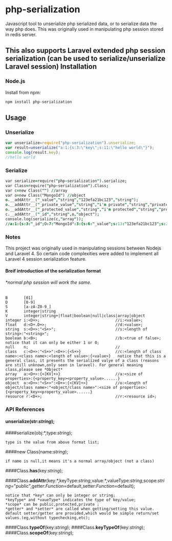  php-serialization
==================
Javascript tool to unserialize php serialized data, or to serialize data the way php does. This was originally used in manipulating php session stored in redis server.

This also supports Laravel extended php session serialization (can be used to serialize/unserialize Laravel session)
Installation
------------

### Node.js

Install from npm:
```sh
npm install php-serialization
```

Usage
-----
### Unserialize
```js
var unserialize=require("php-serialization").unserialize;
var result=unserialize("a:1:{s:3:\"key\";s:11:\"hello world\"}");
console.log(result.key);
//hello world
```

### Serialize
```j
var serialize=require("php-serialization").serialize;
var Class=require("php-serialization").Class;
var c=new Class("") //array
var o=new Class("MongoId") //object
o.__addAttr__("_value","string","123efa21bc123","string");
o.__addAttr__("_private_value","string","i'm private","string","private");
o.__addAttr__("_protected_value","string","i'm protected","string","protected");
c.__addAttr__("_id","string",o,"object");
console.log(serialize(c,"array"));
//a:1:{s:3:"_id";O:7:"MongoId":3:{s:6:"_value";s:13:"123efa21bc123";s:23:"MongoId_private_value";s:11:"i'm private";s:19:"*_protected_value";s:13:"i'm protected";}}
```

### Notes

This project was originally used in manipulating sessions between Nodejs and Laravel 4. So certain code complexities were added to implement all Laravel 4 session serialization feature.

#### Breif introduction of the serialization format
######     *normal php session will work the same.

```
B       [01]
D       [0-9]
S       [a-zA-Z0-9_]
K       integer|string
V       integer|string+|float|boolean|null|class|array|object
integer i:<D+>;                                 //i:<value>;
float   d:<D+.D+>;                              //d:<value>;
string  s:<D+>:"<S+>";                          //s:<length of string>:"<string>";
boolean b:<B>;                                  //b:<true of false>; notice that it can only be either 1 or 0;
null    n;                                      //
class   c:<D+>:"<S+>":<D+>:{<S+>}               //c:<length of class name>:<class name>:<length of value>:{<value>}   notice that this is a general class, it presents the serialized valye of a class (reasons are still unknown,only seen in laravel). For general meaning class,please see *Object*
array   a:<D+>:{<[KV]+>}                        //a:<size of properties>:{<property_key><property_value>......}
object  o:<D+>:"<S+>":<D+>:{<[KV]+>}            //o:<length of object/class name>:"<object/class name>":<size of properties>:{<property_key><property_value>......}
resource r:<D+>;                                //r:<resource id>;
```

### API References
#### unserialize(str:*string*);            
####serialize(obj:\*,type:*string*);   
```
type is the value from above format list;
```
####new Class(name:*string*); 
```
if name is null,it means it's a normal array/object (not a class)
```
####Class.__has__(key:*string*);

####Class.__addAttr__(key:\*,keyType:*string*,value:\*,valueType:*string*,scope:*string*="public",getter:*Function*=default,setter:*Function*=default);
```
notice that *key* can only be integer or string;
*keyType* and *vaueType* indicates the type of key/value;
*scope* can be public,protected,private ;
*getter* and *setter* are called when getting/setting this value. default setter/getter are provided,which would be simple return/set values.(eg,without typechecking,etc);
```
####Class.__typeOf__(key:*string*);
####Class.__keyTypeOf__(key:*string*);
####Class.__scopeOf__(key:*string*);


